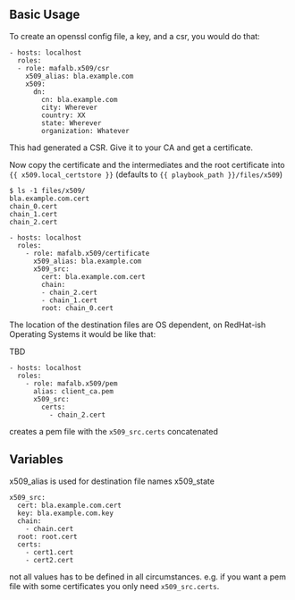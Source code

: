 
## Basic Usage

To create an openssl config file, a key, and a csr, you would do that:

```
- hosts: localhost
  roles:
  - role: mafalb.x509/csr
    x509_alias: bla.example.com
    x509:
      dn:
        cn: bla.example.com
        city: Wherever
        country: XX
        state: Wherever
        organization: Whatever
```

This had generated a CSR.
Give it to your CA and get a certificate.

Now copy the certificate and the intermediates and the root certificate into ```{{ x509.local_certstore }}``` (defaults to ```{{ playbook_path }}/files/x509```)

```
$ ls -1 files/x509/
bla.example.com.cert
chain_0.cert
chain_1.cert
chain_2.cert
```
 
```
- hosts: localhost
  roles:
    - role: mafalb.x509/certificate
      x509_alias: bla.example.com
      x509_src:
        cert: bla.example.com.cert
        chain:
        - chain_2.cert
        - chain_1.cert
        root: chain_0.cert
```

The location of the destination files are OS dependent, on RedHat-ish Operating Systems it would be like that:

TBD

```
- hosts: localhost
  roles:
    - role: mafalb.x509/pem
      alias: client_ca.pem
      x509_src:
        certs:
          - chain_2.cert
```

creates a pem file with the ```x509_src.certs``` concatenated

## Variables

x509_alias is used for destination file names
x509_state

```
x509_src:
  cert: bla.example.com.cert
  key: bla.example.com.key
  chain:
    - chain.cert
  root: root.cert
  certs:
    - cert1.cert
    - cert2.cert
```

not all values has to be defined in all circumstances. e.g. if you want a pem file with some certificates you only need ```x509_src.certs```.

